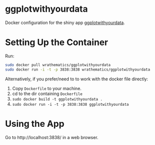 # ggplotwithyourdata

Docker configuration for the shiny app [ggplotwithyourdata](https://github.com/smouksassi/ggplotwithyourdata).



# Setting Up the Container

Run:

```bash
sudo docker pull wrathematics/ggplotwithyourdata
sudo docker run -i -t -p 3838:3838 wrathematics/ggplotwithyourdata
```

Alternatively, if you prefer/need to to work with the docker file directly:

1. Copy `Dockerfile` to your machine.
2. cd to the dir containing `Dockerfile`
3. `sudo docker build -t ggplotwithyourdata .`
4. `sudo docker run -i -t -p 3838:3838 ggplotwithyourdata`



# Using the App

Go to http://localhost:3838/ in a web browser.
